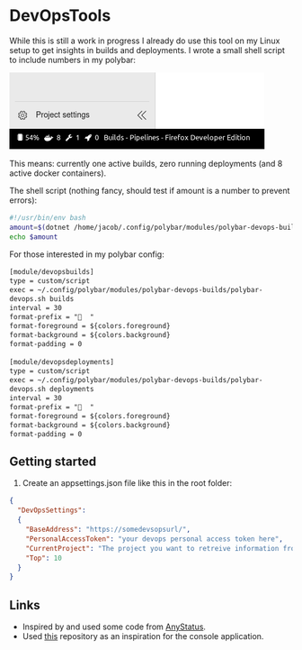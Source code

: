 # DevOpsTools

While this is still a work in progress I already do use this tool on my Linux setup to get insights in builds and deployments. I wrote a small shell script to include numbers in my polybar:

![test](assets/screenshot-01.png)

This means: currently one active builds, zero running deployments (and 8 active docker containers).

The shell script (nothing fancy, should test if amount is a number to prevent errors):

```bash
#!/usr/bin/env bash
amount=$(dotnet /home/jacob/.config/polybar/modules/polybar-devops-builds/DevOpsTools.CLI.dll $@ -o AmountOnly)
echo $amount
```

For those interested in my polybar config:
```
[module/devopsbuilds]
type = custom/script
exec = ~/.config/polybar/modules/polybar-devops-builds/polybar-devops.sh builds
interval = 30 
format-prefix = "  "
format-foreground = ${colors.foreground}
format-background = ${colors.background}
format-padding = 0

[module/devopsdeployments]
type = custom/script
exec = ~/.config/polybar/modules/polybar-devops-builds/polybar-devops.sh deployments
interval = 30 
format-prefix = "  "
format-foreground = ${colors.foreground}
format-background = ${colors.background}
format-padding = 0

```

## Getting started

1. Create an appsettings.json file like this in the root folder:

```json
{
  "DevOpsSettings":
  {
    "BaseAddress": "https://somedevsopsurl/",
    "PersonalAccessToken": "your devops personal access token here",
    "CurrentProject": "The project you want to retreive information from",
    "Top": 10
  }
}
```

## Links

- Inspired by and used some code from [AnyStatus](https://github.com/AnyStatus/AzureDevOps).
- Used [this](https://github.com/garoyeri/sample-console-app-net-core-01) repository as an inspiration for the console application.